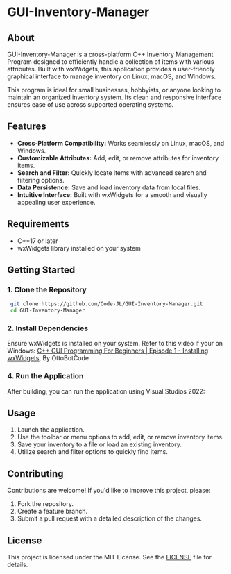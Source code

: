 # GUI-Inventory-Manager

## About
GUI-Inventory-Manager is a cross-platform C++ Inventory Management Program designed to efficiently handle a collection of items with various attributes. Built with wxWidgets, this application provides a user-friendly graphical interface to manage inventory on Linux, macOS, and Windows. 

This program is ideal for small businesses, hobbyists, or anyone looking to maintain an organized inventory system. Its clean and responsive interface ensures ease of use across supported operating systems.

## Features
- **Cross-Platform Compatibility:** Works seamlessly on Linux, macOS, and Windows.
- **Customizable Attributes:** Add, edit, or remove attributes for inventory items.
- **Search and Filter:** Quickly locate items with advanced search and filtering options.
- **Data Persistence:** Save and load inventory data from local files.
- **Intuitive Interface:** Built with wxWidgets for a smooth and visually appealing user experience.

## Requirements
- C++17 or later
- wxWidgets library installed on your system

## Getting Started
### 1. Clone the Repository
```bash
 git clone https://github.com/Code-JL/GUI-Inventory-Manager.git
 cd GUI-Inventory-Manager
```

### 2. Install Dependencies
Ensure wxWidgets is installed on your system. Refer to this video if your on Windows:
[C++ GUI Programming For Beginners | Episode 1 - Installing wxWidgets](https://www.youtube.com/watch?v=ONYW3hBbk-8&list=PLFk1_lkqT8MbVOcwEppCPfjGOGhLvcf9G&index=2), By OttoBotCode


### 4. Run the Application
After building, you can run the application using Visual Studios 2022:

## Usage
1. Launch the application.
2. Use the toolbar or menu options to add, edit, or remove inventory items.
3. Save your inventory to a file or load an existing inventory.
4. Utilize search and filter options to quickly find items.

## Contributing
Contributions are welcome! If you'd like to improve this project, please:
1. Fork the repository.
2. Create a feature branch.
3. Submit a pull request with a detailed description of the changes.

## License
This project is licensed under the MIT License. See the [LICENSE](LICENSE) file for details.

